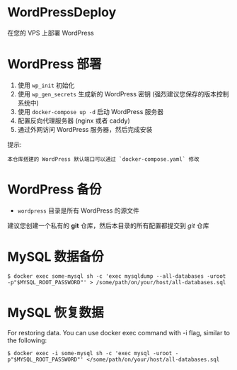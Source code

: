 # WordPressDeploy

在您的 VPS 上部署 WordPress

# WordPress 部署

1. 使用 `wp_init` 初始化
1. 使用 `wp_gen_secrets` 生成新的 WordPress 密钥 (强烈建议您保存的版本控制系统中)
1. 使用 `docker-compose up -d` 启动 WordPress 服务器
1. 配置反向代理服务器 (nginx 或者 caddy)
1. 通过外网访问 WordPress 服务器，然后完成安装

提示:

    本仓库搭建的 WordPress 默认端口可以通过 `docker-compose.yaml` 修改

# WordPress 备份

* `wordpress` 目录是所有 WordPress 的源文件

建议您创建一个私有的 **git** 仓库，然后本目录的所有配置都提交到 *git* 仓库

# MySQL 数据备份

```shell
$ docker exec some-mysql sh -c 'exec mysqldump --all-databases -uroot -p"$MYSQL_ROOT_PASSWORD"' > /some/path/on/your/host/all-databases.sql
```

# MySQL 恢复数据

For restoring data. You can use docker exec command with -i flag, similar to the following:

```shell
$ docker exec -i some-mysql sh -c 'exec mysql -uroot -p"$MYSQL_ROOT_PASSWORD"' </some/path/on/your/host/all-databases.sql
```
